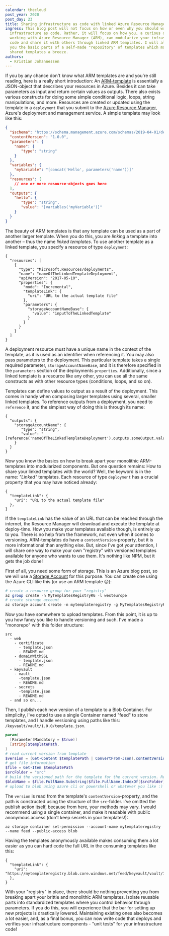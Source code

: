 ```yaml
---
calendar: thecloud
post_year: 2020
post_day: 23
title: Sharing infrastructure as code with linked Azure Resource Manager templates
ingress: This blog post will not focus on how or even why you should write your
  infrastructure as code. Rather, it will focus on how you, a curious developer
  working with Azure Resource Manager (ARM), can modularize your infrastructure
  code and share it with others through linked ARM templates. I will also show
  you the basic parts of a self-made "repository" of templates which makes using
  shared templates a breeze.
authors:
  - Kristian Johannessen
---
```

If you by any chance don't know what ARM templates are and you're still reading, here is a really short introduction: An [ARM-template](https://docs.microsoft.com/en-us/azure/azure-resource-manager/templates/) is essentially a JSON-object that describes your resources in Azure. Besides it can take parameters as input and return certain values as outputs. There also exists various constructs for doing some simple conditional logic, loops, string manipulations, and more. Resources are created or updated using the template in a `deployment` that you submit to the [Azure Resource Manager](https://docs.microsoft.com/en-us/azure/azure-resource-manager/management/overview), Azure's deployment and management service. A simple template may look like this:

```json
{
  "$schema": "https://schema.management.azure.com/schemas/2019-04-01/deploymentTemplate.json#",
  "contentVersion": "1.0.0",
  "parameters": {
    "name": {
       "type": "string"
    }
  },
  "variables": {
    "myVariable": "[concat('Hello', parameters('name'))]"
  },
  "resources": [
    // one or more resource-objects goes here
  ],
  "outputs": {
    "hello": {
       "type": "string",
       "value": "[variables('myVariable')]"
    }
  }
}
```

The beauty of ARM templates is that any template can be used as a part of another larger template. When you do this, you are _linking_ a template into another – thus the name _linked templates_. To use another template as a linked template, you specify a resource of type `deployment`:

```jsonc
{
  "resources": [
    {
      "type": "Microsoft.Resources/deployments",
      "name": "nameOfTheLinkedTemplateDeployment",
      "apiVersion": "2017-05-10",
      "properties": {
        "mode": "Incremental",
        "templateLink": {
          "uri": "URL to the actual template file"
        },
        "parameters": {
          "storageAccountNameBase": {
            "value": "inputToTheLinkedTemplate"
          }
        }
      }
    }    
  ]
}
```

A deployment resource must have a unique name in the context of the template, as it is used as an identifier when referencing it. You may also pass parameters to the deployment. This particular template takes a single required parameter, `storageAccountNameBase`, and it is therefore specified in the `parameters` section of the deployments `properties`. Additionally, since a linked template is a resource like any other, you can use all the same constructs as with other resource types (conditions, loops, and so on). 

Templates can define values to output as a result of the deployment. This comes in handy when composing larger templates using several, smaller linked templates. To reference outputs from a deployment, you need to `reference` it, and the simplest way of doing this is through its name: 

```jsonc
{
  "outputs": {
    "storageAccountName": {
       "type": "string",
       "value": "[reference('nameOfTheLinkedTemplateDeployment').outputs.someOutput.value]"
    }
  }
}
```

Now you know the basics on how to break apart your monolithic ARM-templates into modularized components. But one question remains: How to share your linked templates with the world? Well, the keyword is in the name: _"Linked"_ templates. Each resource of type `deployment` has a crucial property that you may have noticed already:

```jsonc
{
  "templateLink": {
    "uri": "URL to the actual template file"
  },
}
```

If the `templateLink` has the value of an URL that can be reached through the internet, the Resource Manager will download and execute the template at deploy-time. How you make your templates available though, is entirely up to you. There is no help from the framework, not even when it comes to versioning. ARM-templates do have a `contentVersion`-property, but it is more informational than anything else. But, since I've got your attention, I will share one way to make your own "registry" with versioned templates available for anyone who wants to use them. It's nothing like NPM, but it gets the job done!

First of all, you need some form of storage. This is an Azure blog post, so we will use a [Storage Account](https://docs.microsoft.com/en-us/azure/storage/common/storage-account-overview) for this purpose. You can create one using the Azure CLI like this (or use an ARM template 😉):

```powershell
# create a resource group for your "registry"
az group create -n MyTemplatesRegistryRG -l westeurope
# create storage account
az storage account create -n mytemplateregistry -g MyTemplatesRegistryRG
```

Now you have somewhere to upload templates. From this point, it is up to you how fancy you like to handle versioning and such. I've made a "monorepo" with this folder structure:

```
src
  - web
    - certificate
      - template.json
      - README.md
    - domainWithSSL
      - template.json
      - README.md
  - keyvault
    - vault
      -template.json
      - README.md
    - secrets
      -template.json
      - README.md
  - and so on...
```

Then, I publish each new version of a template to a Blob Container. For simplicity, I've opted to use a single Container named "feed" to store templates, and I handle versioning using paths like this: `/keyvault/vault/1.0.0/template.json`.

```powershell
param(
  [Parameter(Mandatory = $true)]
  [string]$templatePath,
)
# read current version from template
$version = (Get-Content $templatePath | ConvertFrom-Json).contentVersion
# get file information
$file = Get-Item $templatePath
$srcFolder = "src"
# build the versioned path for the template for the current version. Result: keyvault/vault/1.0.0/template.json
$blobName = $file.FullName.Substring($file.FullName.IndexOf($srcFolder) + $srcFolder.Length + 1).Replace($file.Name, "$version\$($file.Name)")
# upload to blob using azure cli or powershell or whatever you like :)
```

The `version` is read from the template's `contentVersion`-property, and the path is constructed using the structure of the `src`-folder. I've omitted the publish action itself, because from here, your methods may vary. I would recommend using a single container, and make it readable with public anonymous access (don't keep secrets in your templates!):

```
az storage container set-permission --account-name mytemplateregistry --name feed --public-access blob
```

Having the templates anonymously available makes consuming them a lot easier as you can hard code the full URL in the consuming templates like this:

```jsonc
{
  "templateLink": {
    "uri": "https://mytemplateregistry.blob.core.windows.net/feed/keyvault/vault/1.0.0/template.json"
  },
}
```

With your "registry" in place, there should be nothing preventing you from breaking apart your brittle and monolithic ARM templates. Isolate reusable parts into standardized templates where you control behavior through parameters. If you do this, you will experience that the bar for setting up new projects is drastically lowered. Maintaining existing ones also becomes a lot easier, and, as a final bonus, you can now write code that deploys and verifies your infrastructure components - "unit tests" for your infrastructure code!